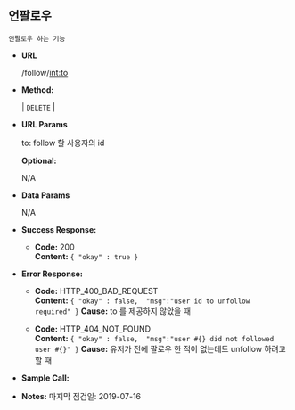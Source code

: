 **언팔로우**
----
    
    언팔로우 하는 기능
    
* **URL**

  /follow/<int:to>

* **Method:**
  
  | `DELETE` |
  
*  **URL Params**

   to: follow 할 사용자의 id

   **Optional:**
 
   N/A

* **Data Params**
    
    N/A

* **Success Response:**
  
  * **Code:** 200 <br />
    **Content:** `{ "okay" : true }`
 
* **Error Response:**

  * **Code:** HTTP_400_BAD_REQUEST <br />
    **Content:** `{ "okay" : false,  "msg":"user id to unfollow required" }`
    **Cause:** to 를 제공하지 않았을 때

  * **Code:** HTTP_404_NOT_FOUND <br />
    **Content:** `{ "okay" : false,  "msg":"user #{} did not followed user #{}" }`
    **Cause:** 유저가 전에 팔로우 한 적이 없는데도 unfollow 하려고 할 때

* **Sample Call:**

* **Notes:**
    마지막 점검일: 2019-07-16
